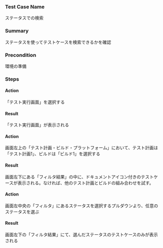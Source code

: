 ### Test Case Name
ステータスでの検索

### Summary
ステータスを使ってテストケースを検索できるかを確認

### Precondition
環境の準備

### Steps

#### Action
「テスト実行画面」を選択する
#### Result
「テスト実行画面」が表示される

#### Action
画面左上の「テスト計画・ビルド・プラットフォーム」において、テスト計画は「テスト計画1」、ビルドは「ビルド1」を選択する
#### Result
画面左下にある「フィルタ結果」の中に、ドキュメントアイコン付きのテストケースが表示される。なければ、他のテスト計画とビルドの組み合わせを試す。

#### Action
画面左中央の「フィルタ」にあるステータスを選択するプルダウンより、任意のステータスを選ぶ
#### Result
画面左下の「フィルタ結果」にて、選んだステータスのテストケースのみが表示される
